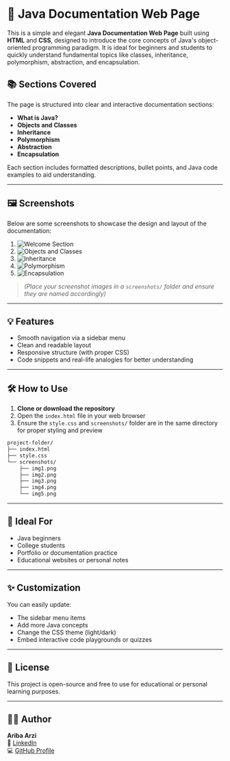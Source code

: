# 📄 Java Documentation Web Page

This is a simple and elegant **Java Documentation Web Page** built using **HTML** and **CSS**, designed to introduce the core concepts of Java's object-oriented programming paradigm. It is ideal for beginners and students to quickly understand fundamental topics like classes, inheritance, polymorphism, abstraction, and encapsulation.

## 📚 Sections Covered

The page is structured into clear and interactive documentation sections:

- **What is Java?**
- **Objects and Classes**
- **Inheritance**
- **Polymorphism**
- **Abstraction**
- **Encapsulation**

Each section includes formatted descriptions, bullet points, and Java code examples to aid understanding.

---

## 🖼️ Screenshots

Below are some screenshots to showcase the design and layout of the documentation:

1. ![Welcome Section](screenshots/img1.png)
2. ![Objects and Classes](screenshots/img2.png)
3. ![Inheritance](screenshots/img3.png)
4. ![Polymorphism](screenshots/img4.png)
5. ![Encapsulation](screenshots/img5.png)

> *(Place your screenshot images in a `screenshots/` folder and ensure they are named accordingly)*

---

## 💡 Features

- Smooth navigation via a sidebar menu
- Clean and readable layout
- Responsive structure (with proper CSS)
- Code snippets and real-life analogies for better understanding

---

## 🛠️ How to Use

1. **Clone or download the repository**
2. Open the `index.html` file in your web browser
3. Ensure the `style.css` and `screenshots/` folder are in the same directory for proper styling and preview

```bash
project-folder/
├── index.html
├── style.css
└── screenshots/
    ├── img1.png
    ├── img2.png
    ├── img3.png
    ├── img4.png
    └── img5.png
```

---

## 🧠 Ideal For

- Java beginners
- College students
- Portfolio or documentation practice
- Educational websites or personal notes

---

## ✨ Customization

You can easily update:
- The sidebar menu items
- Add more Java concepts
- Change the CSS theme (light/dark)
- Embed interactive code playgrounds or quizzes

---

## 📄 License

This project is open-source and free to use for educational or personal learning purposes.

---

## 🙋‍♀️ Author

**Ariba Arzi**  
🔗 [LinkedIn](https://www.linkedin.com/in/aribaarzi2207)  
💻 [GitHub Profile](https://github.com/your-github-handle)
